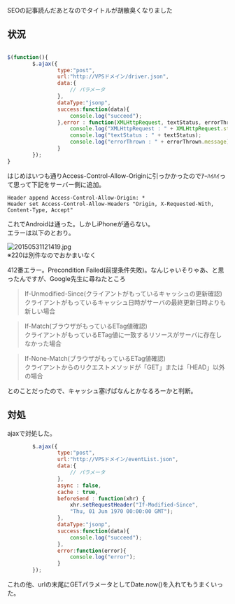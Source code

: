   
SEOの記事読んだあとなのでタイトルが胡散臭くなりました  
  
## 状況  
  
```script.js

$(function(){
		$.ajax({
				type:"post",
				url:"http://VPSドメイン/driver.json",
				data:{
					// パラメータ
				},
				dataType:"jsonp",
				success:function(data){
					console.log("succeed");
				},error : function(XMLHttpRequest, textStatus, errorThrown) {
					console.log("XMLHttpRequest : " + XMLHttpRequest.status);
					console.log("textStatus : " + textStatus);
					console.log("errorThrown : " + errorThrown.message);
				}
		});
}

```  
  
はじめはいつも通りAccess-Control-Allow-Originに引っかかったのでｱｰﾊｲﾊｲって思って下記をサーバー側に追加。  
  
```.htaccess
Header append Access-Control-Allow-Origin: *
Header set Access-Control-Allow-Headers "Origin, X-Requested-With, Content-Type, Accept"
```  
  
これでAndroidは通った。しかしiPhoneが通らない。  
エラーは以下のとおり。  
  
![20150531121419.jpg](/blog/assets/img/9264b1c7-6c29-6784-55e0-a7eb7d6cb2b9.jpeg "20150531121419.jpg")  
※220は別件なのでおかまいなく  
  
412番エラー。Precondition Failed(前提条件失敗)。なんじゃいそりゃあ、と思ったんですが、Google先生に尋ねたところ  
  
>If-Unmodified-Since(クライアントがもっているキャッシュの更新確認)  
クライアントがもっているキャッシュ日時がサーバの最終更新日時よりも新しい場合  
  
>If-Match(ブラウザがもっているETag値確認)  
クライアントがもっているETag値に一致するリソースがサーバに存在しなかった場合  
  
>If-None-Match(ブラウザがもっているETag値確認)  
クライアントからのリクエストメソッドが「GET」または「HEAD」以外の場合  
  
とのことだったので、キャッシュ塞げばなんとかなるろーかと判断。  
  
## 対処  
  
ajaxで対処した。  
  
```script.js
		$.ajax({
				type:"post",
				url:"http://VPSドメイン/eventList.json",
				data:{
					// パラメータ
				},
				async : false,
				cache : true,
				beforeSend : function(xhr) {
					xhr.setRequestHeader("If-Modified-Since",
					"Thu, 01 Jun 1970 00:00:00 GMT");
				},
				dataType:"jsonp",
				success:function(data){
					console.log("succeed");
				},
				error:function(error){
					console.log("error");
				}
		});
```  
  
これの他、urlの末尾にGETパラメータとしてDate.now()を入れてもうまくいった。  
